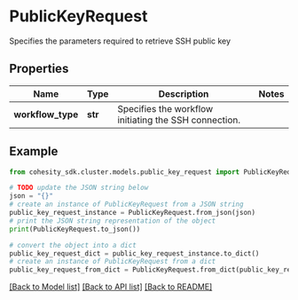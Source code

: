 # PublicKeyRequest

Specifies the parameters required to retrieve SSH public key

## Properties

Name | Type | Description | Notes
------------ | ------------- | ------------- | -------------
**workflow_type** | **str** | Specifies the workflow initiating the SSH connection. | 

## Example

```python
from cohesity_sdk.cluster.models.public_key_request import PublicKeyRequest

# TODO update the JSON string below
json = "{}"
# create an instance of PublicKeyRequest from a JSON string
public_key_request_instance = PublicKeyRequest.from_json(json)
# print the JSON string representation of the object
print(PublicKeyRequest.to_json())

# convert the object into a dict
public_key_request_dict = public_key_request_instance.to_dict()
# create an instance of PublicKeyRequest from a dict
public_key_request_from_dict = PublicKeyRequest.from_dict(public_key_request_dict)
```
[[Back to Model list]](../README.md#documentation-for-models) [[Back to API list]](../README.md#documentation-for-api-endpoints) [[Back to README]](../README.md)


